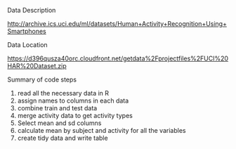 Data Description 

http://archive.ics.uci.edu/ml/datasets/Human+Activity+Recognition+Using+Smartphones

Data Location

https://d396qusza40orc.cloudfront.net/getdata%2Fprojectfiles%2FUCI%20HAR%20Dataset.zip

Summary of code steps

1. read all the necessary data in R
2. assign names to columns in each data
3. combine train and test data
4. merge activity data to get activity types
5. Select mean and sd columns
6. calculate mean by subject and activity for all the variables
7. create tidy data and write table
